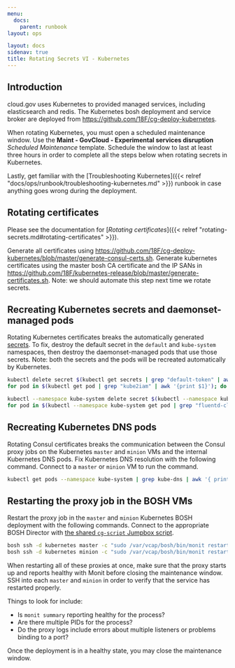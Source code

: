 ```yaml
---
menu:
  docs:
    parent: runbook
layout: ops

layout: docs
sidenav: true
title: Rotating Secrets VI - Kubernetes
---
```


## Introduction

cloud.gov uses Kubernetes to provided managed services, including elasticsearch
and redis. The Kubernetes bosh deployment and service broker are deployed from
https://github.com/18F/cg-deploy-kubernetes.

When rotating Kubernetes, you must open a scheduled maintenance window. Use the
**Maint - GovCloud - Experimental services disruption** _Scheduled Maintenance_
template. Schedule the window to last at least three hours in order to complete
all the steps below when rotating secrets in Kubernetes.

Lastly, get familiar with the [Troubleshooting Kubernetes]({{< relref
"docs/ops/runbook/troubleshooting-kubernetes.md" >}}) runbook in case
anything goes wrong during the deployment.

## Rotating certificates

Please see the documentation for [_Rotating certificates_]({{< relref
"rotating-secrets.md#rotating-certificates" >}}).

Generate all certificates using https://github.com/18F/cg-deploy-kubernetes/blob/master/generate-consul-certs.sh.
Generate kubernetes certificates using the master bosh CA certificate and the IP SANs in https://github.com/18F/kubernetes-release/blob/master/generate-certificates.sh. Note: we should automate this step next time we rotate secrets.

## Recreating Kubernetes secrets and daemonset-managed pods

Rotating Kubernetes certificates breaks the automatically generated
[secrets](https://kubernetes.io/docs/concepts/configuration/secret/). To fix,
destroy the default secret in the `default` and `kube-system` namespaces, then
destroy the daemonset-managed pods that use those secrets. Note: both the
secrets and the pods will be recreated automatically by Kubernetes.

```sh
kubectl delete secret $(kubectl get secrets | grep "default-token" | awk '{print $1}')
for pod in $(kubectl get pod | grep "kube2iam" | awk '{print $1}'); do kubectl delete pod ${pod}; done

kubectl --namespace kube-system delete secret $(kubectl --namespace kube-system get secrets | grep "default-token" | awk '{print $1}')
for pod in $(kubectl --namespace kube-system get pod | grep "fluentd-cloudwatch" | awk '{print $1}'); do kubectl --namespace kube-system delete pod ${pod}; done
```

## Recreating Kubernetes DNS pods

Rotating Consul certificates breaks the communication between the Consul proxy
jobs on the Kubernetes `master` and `minion` VMs and the internal Kubernetes DNS
pods. Fix Kubernetes DNS resolution with the following command. Connect to a
`master` or `minion` VM to run the command.

```sh
kubectl get pods --namespace kube-system | grep kube-dns | awk '{ print $1 }' | xargs kubectl delete pods --namespace kube-system
```

## Restarting the proxy job in the BOSH VMs

Restart the proxy job in the `master` and `minion` Kubernetes BOSH deployment
with the following commands. Connect to the appropriate BOSH Director with [the
shared `cg-script` Jumpbox script](https://github.com/18F/cg-scripts/blob/master/jumpbox).

```sh
bosh ssh -d kubernetes master -c "sudo /var/vcap/bosh/bin/monit restart proxy"
bosh ssh -d kubernetes minion -c "sudo /var/vcap/bosh/bin/monit restart proxy"
```

When restarting all of these proxies at once, make sure that the proxy starts up
and reports healthy with Monit before closing the maintenance window. SSH into
each `master` and `minion` in order to verify that the service has restarted
properly.

Things to look for include:

- Is `monit summary` reporting healthy for the process?
- Are there multiple PIDs for the process?
- Do the proxy logs include errors about multiple listeners or problems binding to a port?

Once the deployment is in a healthy state, you may close the maintenance window.
